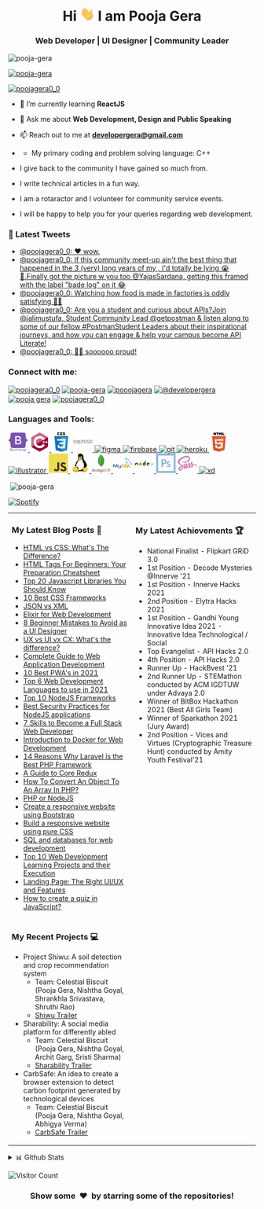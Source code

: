 <h1 align="center"> Hi <img src="https://raw.githubusercontent.com/ABSphreak/ABSphreak/master/gifs/Hi.gif" width="30px"> I am Pooja Gera</h1>
<h3 align="center">Web Developer | UI Designer | Community Leader</h3>

<p align="left"> <img src="https://komarev.com/ghpvc/?username=pooja-gera&label=Profile%20views&color=0e75b6&style=flat" alt="pooja-gera" /> </p>

<p align="left"> <a href="https://github.com/ryo-ma/github-profile-trophy"><img src="https://github-profile-trophy.vercel.app/?username=pooja-gera" alt="pooja-gera" /></a> </p>

<p align="left"> <a href="https://twitter.com/poojagera0_0" target="blank"><img src="https://img.shields.io/twitter/follow/poojagera0_0?logo=twitter&style=for-the-badge" alt="poojagera0_0" /></a> </p>

- 🌱 I’m currently learning **ReactJS**

- 💬 Ask me about **Web Development, Design and Public Speaking**

- 📫 Reach out to me at **developergera@gmail.com**

- * My primary coding and problem solving language: C++

- I give back to the community I have gained so much from. 

- I write technical articles in a fun way.

- I am a rotaractor and I volunteer for community service events. 

- I will be happy to help you for your queries regarding web development. 

### 📱 Latest Tweets

<!-- TWITTER:START -->
- [@poojagera0_0: ❤️ wow.](https://rss.app/articles/cb4e791f6f6d729c074351566bd3a7c508111d6e0f30bdebc3e5820884d65897ad0cb15d2d9d9d77f2a76b75df1c0c9266d76ae5ca1772138e3bc3)
- [@poojagera0_0: If this community meet-up ain&#39;t the best thing that happened in the 3 &lpar;very&rpar; long years of my , I&#39;d totally be lying 😭🫧.Finally got the picture w you too @YajasSardana, getting this framed with the label &quot;bade log&quot; on it 😂](https://rss.app/articles/cb4e791f6f6d729c074351566bd3a7c508111d6e0f30bdebc3e5820884d65897ad0cb15d2d9d9d77f2a76b75df130e9662d06ce6c21b721c8e39cd)
- [@poojagera0_0: Watching how food is made in factories is oddly satisfying 🥺🫧](https://rss.app/articles/cb4e791f6f6d729c074351566bd3a7c508111d6e0f30bdebc3e5820884d65897ad0cb15d2d9d9d77f2a76b7ad8120b9b69d36ce7ca1a7d118b39c1)
- [@poojagera0_0: Are you a student and curious about APIs?Join @ialimustufa, Student Community Lead @getpostman &amp; listen along to some of our fellow #PostmanStudent Leaders about their inspirational journeys, and how you can engage &amp; help your campus become API Literate!](https://rss.app/articles/cb4e791f6f6d729c074351566bd3a7c508111d6e0f30bdebc3e5820884d65897ad0cb15d2d9d9d77f2a76b7adf15079760d169e6c61b7c1d8b3cc7)
- [@poojagera0_0: 🥺🚀 soooooo proud!](https://rss.app/articles/cb4e791f6f6d729c074351566bd3a7c508111d6e0f30bdebc3e5820884d65897ad0cb15d2d9d9d77f2a76b7bd81c0c9565d461e9c11079108338cc)
<!-- TWITTER:END -->

<h3 align="left">Connect with me:</h3>
<p align="left">
<a href="https://twitter.com/poojagera0_0" target="blank"><img align="center" src="https://raw.githubusercontent.com/rahuldkjain/github-profile-readme-generator/master/src/images/icons/Social/twitter.svg" alt="poojagera0_0" height="30" width="40" /></a>
<a href="https://linkedin.com/in/pooja-gera" target="blank"><img align="center" src="https://raw.githubusercontent.com/rahuldkjain/github-profile-readme-generator/master/src/images/icons/Social/linked-in-alt.svg" alt="pooja-gera" height="30" width="40" /></a>
<a href="https://instagram.com/pooojagera" target="blank"><img align="center" src="https://raw.githubusercontent.com/rahuldkjain/github-profile-readme-generator/master/src/images/icons/Social/instagram.svg" alt="pooojagera" height="30" width="40" /></a>
<a href="https://medium.com/@developergera" target="blank"><img align="center" src="https://raw.githubusercontent.com/rahuldkjain/github-profile-readme-generator/master/src/images/icons/Social/medium.svg" alt="@developergera" height="30" width="40" /></a>
<a href="https://www.youtube.com/c/pooja gera" target="blank"><img align="center" src="https://raw.githubusercontent.com/rahuldkjain/github-profile-readme-generator/master/src/images/icons/Social/youtube.svg" alt="pooja gera" height="30" width="40" /></a>
<a href="https://www.leetcode.com/poojagera0_0" target="blank"><img align="center" src="https://raw.githubusercontent.com/rahuldkjain/github-profile-readme-generator/master/src/images/icons/Social/leet-code.svg" alt="poojagera0_0" height="30" width="40" /></a>
</p>

<h3 align="left">Languages and Tools:</h3>
<p align="left"> <a href="https://getbootstrap.com" target="_blank"> <img src="https://raw.githubusercontent.com/devicons/devicon/master/icons/bootstrap/bootstrap-plain-wordmark.svg" alt="bootstrap" width="40" height="40"/> </a> <a href="https://www.w3schools.com/cpp/" target="_blank"> <img src="https://raw.githubusercontent.com/devicons/devicon/master/icons/cplusplus/cplusplus-original.svg" alt="cplusplus" width="40" height="40"/> </a> <a href="https://www.w3schools.com/css/" target="_blank"> <img src="https://raw.githubusercontent.com/devicons/devicon/master/icons/css3/css3-original-wordmark.svg" alt="css3" width="40" height="40"/> </a> <a href="https://expressjs.com" target="_blank"> <img src="https://raw.githubusercontent.com/devicons/devicon/master/icons/express/express-original-wordmark.svg" alt="express" width="40" height="40"/> </a> <a href="https://www.figma.com/" target="_blank"> <img src="https://www.vectorlogo.zone/logos/figma/figma-icon.svg" alt="figma" width="40" height="40"/> </a> <a href="https://firebase.google.com/" target="_blank"> <img src="https://www.vectorlogo.zone/logos/firebase/firebase-icon.svg" alt="firebase" width="40" height="40"/> </a> <a href="https://git-scm.com/" target="_blank"> <img src="https://www.vectorlogo.zone/logos/git-scm/git-scm-icon.svg" alt="git" width="40" height="40"/> </a> <a href="https://heroku.com" target="_blank"> <img src="https://www.vectorlogo.zone/logos/heroku/heroku-icon.svg" alt="heroku" width="40" height="40"/> </a> <a href="https://www.w3.org/html/" target="_blank"> <img src="https://raw.githubusercontent.com/devicons/devicon/master/icons/html5/html5-original-wordmark.svg" alt="html5" width="40" height="40"/> </a> <a href="https://www.adobe.com/in/products/illustrator.html" target="_blank"> <img src="https://www.vectorlogo.zone/logos/adobe_illustrator/adobe_illustrator-icon.svg" alt="illustrator" width="40" height="40"/> </a> <a href="https://developer.mozilla.org/en-US/docs/Web/JavaScript" target="_blank"> <img src="https://raw.githubusercontent.com/devicons/devicon/master/icons/javascript/javascript-original.svg" alt="javascript" width="40" height="40"/> </a> <a href="https://www.linux.org/" target="_blank"> <img src="https://raw.githubusercontent.com/devicons/devicon/master/icons/linux/linux-original.svg" alt="linux" width="40" height="40"/> </a> <a href="https://www.mongodb.com/" target="_blank"> <img src="https://raw.githubusercontent.com/devicons/devicon/master/icons/mongodb/mongodb-original-wordmark.svg" alt="mongodb" width="40" height="40"/> </a> <a href="https://www.mysql.com/" target="_blank"> <img src="https://raw.githubusercontent.com/devicons/devicon/master/icons/mysql/mysql-original-wordmark.svg" alt="mysql" width="40" height="40"/> </a> <a href="https://nodejs.org" target="_blank"> <img src="https://raw.githubusercontent.com/devicons/devicon/master/icons/nodejs/nodejs-original-wordmark.svg" alt="nodejs" width="40" height="40"/> </a> <a href="https://www.photoshop.com/en" target="_blank"> <img src="https://raw.githubusercontent.com/devicons/devicon/master/icons/photoshop/photoshop-line.svg" alt="photoshop" width="40" height="40"/> </a> <a href="https://sass-lang.com" target="_blank"> <img src="https://raw.githubusercontent.com/devicons/devicon/master/icons/sass/sass-original.svg" alt="sass" width="40" height="40"/> </a> <a href="https://www.adobe.com/products/xd.html" target="_blank"> <img src="https://cdn.worldvectorlogo.com/logos/adobe-xd.svg" alt="xd" width="40" height="40"/> </a> </p>

<p>&nbsp;<img align="center" src="https://github-readme-stats.vercel.app/api?username=pooja-gera&show_icons=true&locale=en" alt="pooja-gera" /></p>

[![Spotify](https://spotify-now-playing-lime.vercel.app/api/spotify)](https://open.spotify.com/user/hrd0mzp0iuwsfqonn3w4j18d5)

<table><tr><td valign="top" width="50%">

### My Latest Blog Posts 🌱
<!-- BLOG-POST-LIST:START -->
- [HTML vs CSS: What's The Difference?](https://www.codingninjas.com/blog/2021/05/26/html-vs-css-whats-the-difference/)
- [HTML Tags For Beginners: Your Preparation Cheatsheet](https://www.codingninjas.com/blog/2021/05/10/html-tags-for-beginners-your-preparation-cheat-sheet/)
- [Top 20 Javascript Libraries You Should Know](https://www.codingninjas.com/blog/2021/04/19/top-20-javascript-libraries-to-learn-in-2021/)
- [10 Best CSS Frameworks](https://www.codingninjas.com/blog/2021/04/15/10-best-css-frameworks-for-front-end-developers/)
- [JSON vs XML](https://www.codingninjas.com/blog/2021/04/12/json-vs-xml-in-2021/)
- [Elixir for Web Development](https://www.codingninjas.com/blog/2021/04/05/learning-elixir-for-web-development/)
- [8 Beginner Mistakes to Avoid as a UI Designer](https://www.codingninjas.com/blog/2021/03/30/8-beginner-mistakes-to-avoid-as-a-ui-designer/)
- [UX vs UI vx CX: What's the difference?](https://www.codingninjas.com/blog/2021/03/23/ux-vs-ui-vs-cx-what-is-the-difference/)
- [Complete Guide to Web Application Development](https://www.codingninjas.com/blog/2021/03/17/the-complete-guide-to-web-application-development-for-2021/)
- [10 Best PWA's in 2021](https://www.codingninjas.com/blog/2021/03/04/10-best-progressive-web-applications-in-2021/)
- [Top 6 Web Development Languages to use in 2021](https://www.codingninjas.com/blog/2021/02/26/top-6-web-development-languages/)
- [Top 10 NodeJS Frameworks](https://www.codingninjas.com/blog/2021/02/19/top-10-nodejs-frameworks-in-2021/)
- [Best Security Practices for NodeJS applications](https://www.codingninjas.com/blog/2021/02/15/best-security-practices-web-applications/)
- [7 Skills to Become a Full Stack Web Developer](https://www.codingninjas.com/blog/category/web-development/page/2/)
- [Introduction to Docker for Web Development](https://www.codingninjas.com/blog/2021/01/20/introduction-to-docker-for-web-development/)
- [14 Reasons Why Laravel is the Best PHP Framework](https://www.codingninjas.com/blog/2021/01/20/introduction-to-docker-for-web-development/)
- [A Guide to Core Redux](https://www.codingninjas.com/blog/2021/01/04/a-guide-to-core-redux-concepts/)
- [How To Convert An Object To An Array In PHP?](https://www.codingninjas.com/blog/2020/12/30/how-to-convert-an-object-to-an-array-in-php/)
- [PHP or NodeJS](https://www.codingninjas.com/blog/2020/12/30/php-or-node-js-the-right-technology-for-your-project/)
- [Create a responsive website using Bootstrap](https://www.codingninjas.com/blog/2020/12/08/creating-a-responsive-website-using-bootstrap/)
- [Build a responsive website using pure CSS](https://www.codingninjas.com/blog/2020/12/01/building-a-responsive-website-using-pure-css/)
- [SQL and databases for web development](https://www.codingninjas.com/blog/2020/11/28/sql-databases-for-web-development/)
- [Top 10 Web Development Learning Projects and their Execution](https://www.codingninjas.com/blog/2020/11/17/top-10-web-development-projects-their-execution/)
- [Landing Page: The Right UI/UX and Features](https://www.codingninjas.com/blog/2020/11/11/landing-page-the-right-ui-ux-features/)
- [How to create a quiz in JavaScript?](https://www.codingninjas.com/blog/2020/11/03/how-to-create-a-quiz-in-javascript/)
<!-- BLOG-POST-LIST:END -->
</td>
<td valign="top" width="50%">

### My Latest Achievements 🏆
- National Finalist - Flipkart GRiD 3.0
- 1st Position - Decode Mysteries @Innerve '21 
- 1st Position - Innerve Hacks 2021
- 2nd Position - Elytra Hacks 2021
- 1st Position - Gandhi Young Innovative Idea 2021 - Innovative Idea Technological / Social
- Top Evangelist - API Hacks 2.0
- 4th Position - API Hacks 2.0
- Runner Up - HackBvest '21
- 2nd Runner Up - STEMathon conducted by ACM IGDTUW under Advaya 2.0
- Winner of BitBox Hackathon 2021 (Best All Girls Team)
- Winner of Sparkathon 2021 (Jury Award) 
- 2nd Position - Vices and Virtues (Cryptographic Treasure Hunt) conducted by Amity Youth Festival'21

</td>
</tr>
<tr>
<td valign="top" width="50%">

### My Recent Projects 💻
- Project Shiwu: A soil detection and crop recommendation system
  - Team: Celestial Biscuit (Pooja Gera, Nishtha Goyal, Shrankhla Srivastava, Shruthi Rao) 
  - [Shiwu Trailer](https://youtu.be/MMfgjZnst7g)
- Sharability: A social media platform for differently abled 
  - Team: Celestial Biscuit (Pooja Gera, Nishtha Goyal, Archit Garg, Sristi Sharma)
  - [Sharability Trailer](https://youtu.be/sd7SwD8viug)
- CarbSafe: An idea to create a browser extension to detect carbon footprint generated by technological devices
  - Team: Celestial Biscuit (Pooja Gera, Nishtha Goyal, Abhigya Verma) 
  - [CarbSafe Trailer](https://www.youtube.com/watch?v=72lsK81vfPo) 

</tr>
</table>

<details>
<summary>📊 Github Stats</summary>

<p align="center"> <img src="https://github-readme-stats.vercel.app/api?username=pooja-gera&show_icons=true&theme=gotham" alt="Pooja Gera | Stats" />

</details>


![Visitor Count](https://profile-counter.glitch.me/{pooja-gera}/count.svg)

[twitter]: https://twitter.com/poojagera0_0
[gmail]: developergera@gmail.com
[linkedin]: https://www.linkedin.com/in/pooja-gera/
[Medium]: https://developergera.medium.com/
[Instagram]: https://www.instagram.com/pooojagera

<h3 align="center">Show some &nbsp;❤️&nbsp; by starring some of the repositories!</h3>
